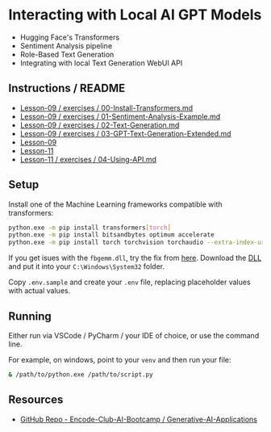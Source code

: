 # Interacting with Local AI GPT Models

* Hugging Face's Transformers
* Sentiment Analysis pipeline
* Role-Based Text Generation
* Integrating with local Text Generation WebUI API

## Instructions / README
* [Lesson-09 / exercises / 00-Install-Transformers.md](https://github.com/Encode-Club-AI-Bootcamp/Generative-AI-Applications/blob/main/Lesson-09/exercises/00-Install-Transformers.md)
* [Lesson-09 / exercises / 01-Sentiment-Analysis-Example.md](https://github.com/Encode-Club-AI-Bootcamp/Generative-AI-Applications/blob/main/Lesson-09/exercises/01-Sentiment-Analysis-Example.md)
* [Lesson-09 / exercises / 02-Text-Generation.md](https://github.com/Encode-Club-AI-Bootcamp/Generative-AI-Applications/blob/main/Lesson-09/exercises/02-Text-Generation.md)
* [Lesson-09 / exercises / 03-GPT-Text-Generation-Extended.md](https://github.com/Encode-Club-AI-Bootcamp/Generative-AI-Applications/blob/main/Lesson-09/exercises/03-GPT-Text-Generation-Extended.md)
* [Lesson-09](https://github.com/Encode-Club-AI-Bootcamp/Generative-AI-Applications/tree/main/Lesson-09)
* [Lesson-11](https://github.com/Encode-Club-AI-Bootcamp/Generative-AI-Applications/tree/main/Lesson-11)
* [Lesson-11 / exercises / 04-Using-API.md](https://github.com/Encode-Club-AI-Bootcamp/Generative-AI-Applications/tree/main/Lesson-11/exercises/04-Using-API.md)

## Setup

Install one of the Machine Learning frameworks compatible with transformers:

```bash
python.exe -m pip install transformers[torch]
python.exe -m pip install bitsandbytes optimum accelerate
python.exe -m pip install torch torchvision torchaudio --extra-index-url https://download.pytorch.org/whl/cu124
```

If you get isues with the `fbgemm.dll`, try the fix from [here](https://discuss.pytorch.org/t/failed-to-import-pytorch-fbgemm-dll-or-one-of-its-dependencies-is-missing/201969/13).
Download the [DLL](https://www.dllme.com/dll/files/libomp140_x86_64/00637fe34a6043031c9ae4c6cf0a891d/download) and put it into your `C:\Windows\System32` folder.

Copy `.env.sample` and create your `.env` file, replacing placeholder values with actual values.

## Running
Either run via VSCode / PyCharm / your IDE of choice, or use the command line.

For example, on windows, point to your `venv` and then run your file:

```bash
& /path/to/python.exe /path/to/script.py
```

## Resources
* [GitHub Repo - Encode-Club-AI-Bootcamp / Generative-AI-Applications](https://github.com/Encode-Club-AI-Bootcamp/Generative-AI-Applications)
